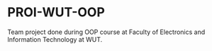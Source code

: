 # PROI-WUT-OOP
Team project done during OOP course at Faculty of Electronics and Information Technology at WUT.
